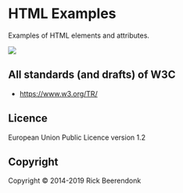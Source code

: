 # HTML Examples

Examples of HTML elements and attributes.

![](https://img.shields.io/github/license/rickbeerendonk/html-examples.svg)

## All standards (and drafts) of W3C

- https://www.w3.org/TR/

## Licence

European Union Public Licence version 1.2

## Copyright

Copyright © 2014-2019 Rick Beerendonk
